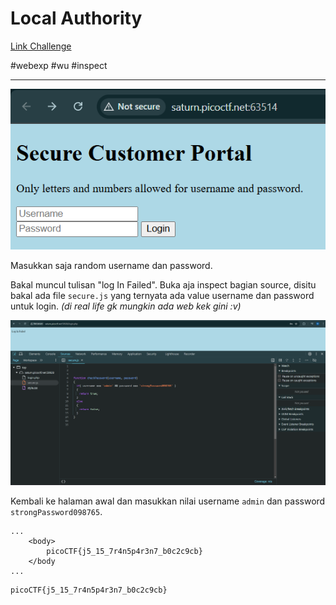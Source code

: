 # Local Authority
[Link Challenge](https://play.picoctf.org/practice/challenge/278)

#webexp #wu #inspect 
___

![fe](./img/fe.png)

Masukkan saja random username dan password.

Bakal muncul tulisan "log In Failed". Buka aja inspect bagian source, disitu bakal ada file `secure.js` yang ternyata ada value username dan password untuk login.
*(di real life gk mungkin ada web kek gini :v)*

![inspect](./img/inspect.png)

Kembali ke halaman awal dan masukkan nilai username `admin` dan password `strongPassword098765`.

```
...
	<body>
		picoCTF{j5_15_7r4n5p4r3n7_b0c2c9cb}
	</body
...
```

```
picoCTF{j5_15_7r4n5p4r3n7_b0c2c9cb}
```